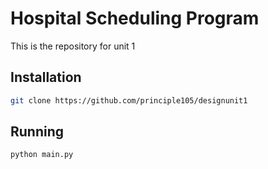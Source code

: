 ﻿# Hospital Scheduling Program

This is the repository for unit 1

## Installation

```bash
git clone https://github.com/principle105/designunit1
```

## Running

```python
python main.py
```

